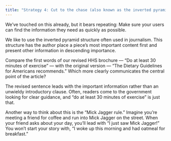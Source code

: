 ```yaml
---
title: "Strategy 4: Cut to the chase (also known as the inverted pyramid structure)"
---
```


We’ve touched on this already, but it bears repeating: Make sure your users can find the information they need as quickly as possible. 

We like to use the inverted pyramid structure often used in journalism. This structure has the author place a piece’s most important content first and present other information in descending importance. 

Compare the first words of our revised HHS brochure — “Do at least 30 minutes of exercise” — with the original version — “The Dietary Guidelines for Americans recommends.” Which more clearly communicates the central point of the article?

The revised sentence leads with the important information rather than an unwieldy introductory clause. Often, readers come to the government looking for clear guidance, and “do at least 30 minutes of exercise” is just that.

Another way to think about this is the “Mick Jagger rule.” Imagine you’re meeting a friend for coffee and run into Mick Jagger on the street. When your friend asks about your day, you’ll lead with “I just saw Mick Jagger!” You won’t start your story with, “I woke up this morning and had oatmeal for breakfast.”